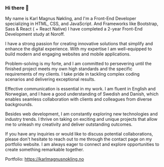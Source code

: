 ### Hi there 👋

<!--
**Korny94/Korny94** is a ✨ _special_ ✨ repository because its `README.md` (this file) appears on your GitHub profile.

Here are some ideas to get you started:

- 🔭 I’m currently working on ...
- 🌱 I’m currently learning ...
- 👯 I’m looking to collaborate on ...
- 🤔 I’m looking for help with ...
- 💬 Ask me about ...
- 📫 How to reach me: ...
- 😄 Pronouns: ...
- ⚡ Fun fact: ...
-->

My name is Karl Magnus Nøkling, and I'm a Front-End Developer specializing in HTML, CSS, and JavaScript. And Frameworks like Bootstrap, Sass & React ( + React Native) I have completed a 2-year Front-End Development study at Noroff.

I have a strong passion for creating innovative solutions that simplify and enhance the digital experience. With my expertise I am well-equipped to build modern and engaging websites and mobile applications.

Problem-solving is my forte, and I am committed to persevering until the finished project meets my own high standards and the specific requirements of my clients. I take pride in tackling complex coding scenarios and delivering exceptional results.

Effective communication is essential in my work. I am fluent in English and Norwegian, and I have a good understanding of Swedish and Danish, which enables seamless collaboration with clients and colleagues from diverse backgrounds.

Besides web development, I am constantly exploring new technologies and industry trends. I thrive on taking on exciting and unique projects that allow me to unleash my creativity and deliver outstanding outcomes.

If you have any inquiries or would like to discuss potential collaborations, please don't hesitate to reach out to me through the contact page on my portfolio website. I am always eager to connect and explore opportunities to create something remarkable together.

Portfolio: https://karlmagnusnokling.no

